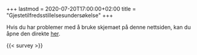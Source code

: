 +++
lastmod = 2020-07-20T17:00:00+02:00
title = "Gjestetilfredsstillelsesundersøkelse"
+++

Hvis du har problemer med å bruke skjemaet på denne nettsiden, kan du åpne
den direkte [her](https://forms.gle/pe3y4GiMc9Ee9Feb8).

{{< survey >}}
